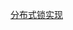 [分布式锁实现](https://github.com/bluecatlee/common/tree/master/src/main/java/com/github/bluecatlee/common/lock)